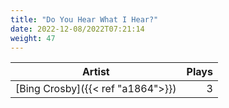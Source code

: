 ```yaml
---
title: "Do You Hear What I Hear?"
date: 2022-12-08/2022T07:21:14
weight: 47
---
```




 Artist | Plays 
----- | -----:
[Bing Crosby]({{< ref "a1864">}}) | 3
